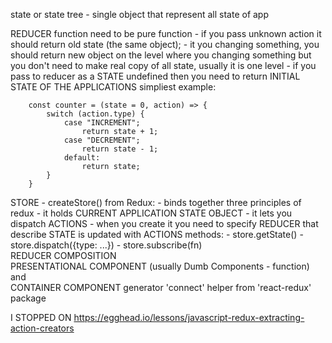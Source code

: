 state or state tree - single object that represent all state of app

REDUCER function need to be pure function
    - if you pass unknown action it should return old state (the same object);
    - it you changing something, you should return new object on the level where 
        you changing something but you don't need to make real copy of all state, 
        usually it is one level
    - if you pass to reducer as a STATE undefined then you need to return INITIAL STATE OF THE APPLICATIONS
    simpliest example:
    
        const counter = (state = 0, action) => {
            switch (action.type) {
                case "INCREMENT";
                    return state + 1;
                case "DECREMENT";
                    return state - 1;
                default:
                    return state;
            }
        }
STORE - createStore() from Redux:
    - binds together three principles of redux
        - it holds CURRENT APPLICATION STATE OBJECT
        - it lets you dispatch ACTIONS
        - when you create it you need to specify REDUCER that describe STATE is updated with ACTIONS
    methods:
        - store.getState()
        - store.dispatch({type: ...}) 
        - store.subscribe(fn)  
REDUCER COMPOSITION    
    PRESENTATIONAL COMPONENT (usually Dumb Components - function)
    and    
    CONTAINER COMPONENT
        generator 'connect' helper from 'react-redux' package
        
I STOPPED ON https://egghead.io/lessons/javascript-redux-extracting-action-creators        